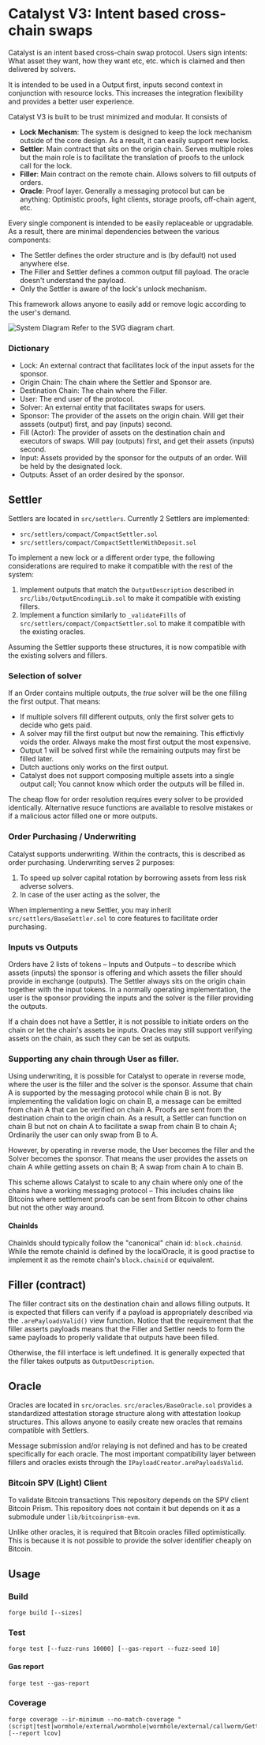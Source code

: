 # Catalyst V3: Intent based cross-chain swaps

Catalyst is an intent based cross-chain swap protocol. Users sign intents: What asset they want, how they want etc, etc. which is claimed and then delivered by solvers.

It is intended to be used in a Output first, inputs second context in conjunction with resource locks. This increases the integration flexibility and provides a better user experience.

Catalyst V3 is built to be trust minimized and modular. It consists of 
- **Lock Mechanism**: The system is designed to keep the lock mechanism outside of the core design. As a result, it can easily support new locks.
- **Settler**: Main contract that sits on the origin chain. Serves multiple roles but the main role is to facilitate the translation of proofs to the unlock call for the lock.
- **Filler**: Main contract on the remote chain. Allows solvers to fill outputs of orders.
- **Oracle**: Proof layer. Generally a messaging protocol but can be anything: Optimistic proofs, light clients, storage proofs, off-chain agent, etc. 

Every single component is intended to be easily replaceable or upgradable. As a result, there are minimal dependencies between the various components:
- The Settler defines the order structure and is (by default) not used anywhere else.
- The Filler and Settler defines a common output fill payload. The oracle doesn't understand the payload.
- Only the Settler is aware of the lock's unlock mechanism.

This framework allows anyone to easily add or remove logic according to the user's demand.

![System Diagram](./high-level-0.svg)
Refer to the SVG diagram chart.

### Dictionary 

- Lock: An external contract that facilitates lock of the input assets for the sponsor.
- Origin Chain: The chain where the Settler and Sponsor are.
- Destination Chain: The chain where the Filler.
- User: The end user of the protocol.
- Solver: An external entity that facilitates swaps for users.
- Sponsor: The provider of the assets on the origin chain. Will get their asssets (output) first, and pay (inputs) second.
- Fill (Actor): The provider of assets on the destination chain and executors of swaps. Will pay (outputs) first, and get their assets (inputs) second.
- Input: Assets provided by the sponsor for the outputs of an order. Will be held by the designated lock.
- Outputs: Asset of an order desired by the sponsor.

## Settler

Settlers are located in `src/settlers`. Currently 2 Settlers are implemented:
- `src/settlers/compact/CompactSettler.sol`
- `src/settlers/compact/CompactSettlerWithDeposit.sol`

To implement a new lock or a different order type, the following considerations are required to make it compatible with the rest of the system:
1. Implement outputs that match the `OutputDescription` described in `src/libs/OutputEncodingLib.sol` to make it compatible with existing fillers.
2. Implement a function similarly to `_validateFills` of `src/settlers/compact/CompactSettler.sol` to make it compatible with the existing oracles.

Assuming the Settler supports these structures, it is now compatible with the existing solvers and fillers.

### Selection of solver

If an Order contains multiple outputs, the _true_ solver will be the one filling the first output. That means:
- If multiple solvers fill different outputs, only the first solver gets to decide who gets paid.
- A solver may fill the first output but now the remaining. This effictivly voids the order. Always make the most first output the most expensive.
- Output 1 will be solved first while the remaining outputs may first be filled later.
- Dutch auctions only works on the first output.
- Catalyst does not support composing multiple assets into a single output call; You cannot know which order the outputs will be filled in.

The cheap flow for order resolution requires every solver to be provided identically. Alternative resuce functions are available to resolve mistakes or if a malicious actor filled one or more outputs.

###  Order Purchasing / Underwriting

Catalyst supports underwriting. Within the contracts, this is described as order purchasing. Underwriting serves 2 purposes:
1. To speed up solver capital rotation by borrowing assets from less risk adverse solvers.
2. In case of the user acting as the solver, the 

When implementing a new Settler, you may inherit `src/settlers/BaseSettler.sol` to core features to facilitate order purchasing.

### Inputs vs Outputs

Orders have 2 lists of tokens – Inputs and Outputs – to describe which assets (inputs) the sponsor is offering and which assets the filler should provide in exchange (outputs).
The Settler always sits on the origin chain together with the input tokens.
In a normally operating implementation, the user is the sponsor providing the inputs and the solver is the filler providing the outputs.

If a chain does not have a Settler, it is not possible to initiate orders on the chain or let the chain's assets be inputs. Oracles may still support verifying assets on the chain, as such they can be set as outputs.

### Supporting any chain through User as filler. 

Using underwriting, it is possible for Catalyst to operate in reverse mode, where the user is the filler and the solver is the sponsor. Assume that chain A is supported by the messaging protocol while chain B is not.
By implementing the validation logic on chain B, a message can be emitted from chain A that can be verified on chain A. Proofs are sent from the destination chain to the origin chain. As a result, a Settler can function on chain B but not on chain A to facilitate a swap from chain B to chain A; Ordinarily the user can only swap from B to A.

However, by operating in reverse mode, the User becomes the filler and the Solver becomes the sponsor. That means the user provides the assets on chain A while getting assets on chain B; A swap from chain A to chain B.

This scheme allows Catalyst to scale to any chain where only one of the chains have a working messaging protocol – This includes chains like Bitcoins where settlement proofs can be sent from Bitcoin to other chains but not the other way around.

#### ChainIds

ChainIds should typically follow the "canonical" chain id: `block.chainid`. While the remote chainId is defined by the localOracle, it is good practise to implement it as the remote chain's `block.chainid` or equivalent.

## Filler (contract)

The filler contract sits on the destination chain and allows filling outputs. It is expected that fillers can verify if a payload is appropriately described via the `.arePayloadsValid()` view function. Notice that the requirement that the filler asserts payloads means that the Filler and Settler needs to form the same payloads to properly validate that outputs have been filled.

Otherwise, the fill interface is left undefined. It is generally expected that the filler takes outputs as `OutputDescription`.

## Oracle

Oracles are located in `src/oracles`. `src/oracles/BaseOracle.sol` provides a standardized attestation storage structure along with attestation lookup structures. This allows anyone to easily create new oracles that remains compatible with Settlers.

Message submission and/or relaying is not defined and has to be created specifically for each oracle. The most important compatibility layer between fillers and oracles exists through the `IPayloadCreator.arePayloadsValid`.

### Bitcoin SPV (Light) Client

To validate Bitcoin transactions This repository depends on the SPV client Bitcoin Prism. This repository does not contain it but depends on it as a submodule under `lib/bitcoinprism-evm`.

Unlike other oracles, it is required that Bitcoin oracles filled optimistically. This is because it is not possible to provide the solver identifier cheaply on Bitcoin.

## Usage

### Build

```shell
forge build [--sizes]
```

### Test

```shell
forge test [--fuzz-runs 10000] [--gas-report --fuzz-seed 10]
```

#### Gas report
```shell
forge test --gas-report
```

### Coverage

```shell
forge coverage --ir-minimum --no-match-coverage "(script|test|wormhole/external/wormhole|wormhole/external/callworm/GettersGetter)" [--report lcov]
```